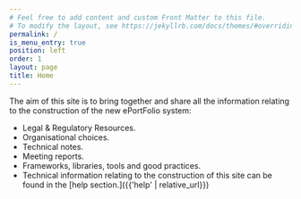 ```yaml
---
# Feel free to add content and custom Front Matter to this file.
# To modify the layout, see https://jekyllrb.com/docs/themes/#overriding-theme-defaults
permalink: /
is_menu_entry: true
position: left
order: 1
layout: page
title: Home
---
```

The aim of this site is to bring together and share all the information relating to the construction of the new ePortFolio system:
- Legal & Regulatory Resources.
- Organisational choices.
- Technical notes.
- Meeting reports.
- Frameworks, libraries, tools and good practices.
- Technical information relating to the construction of this site can be found in the [help section.]({{'help' | relative_url}})

<br/>
<br/>
<br/>
<br/>






<!-- ### Main Milestones (sample)

```mermaid
gantt
    
    dateFormat YYYY-MM-DD
    section Functional Specification
        First batch of features          :milestone, crit, fbf, 2023-11-08, 1d
        General Functional Specification (GFS)    :gfs, after fbf, 10d
        Detailled Functional Specification (DFS)    :dfs, after gfs, 10d
    section Technical Specification
        External systems identification :esi, after dfs, 30d
        Protocols & norms study :pns, after dfs, 30d
        Technical Specifications (TS)    :ts, after pns, 10d
        Technical Specifications Document (TSD)    :milestone, crit, tsd, after ts, 1d
    section Development Framework
        Tools and conventions :tools, 2023-10-01, 30d
        Test Infrastructure :testinfra, 2023-11-01, 30d
    section Frontend
        Front task1 :ft1, 2024-01-01, 60d
        Front task2 :ft2, after ft1, 40d
    section Backend
        Back task1 :bt1, 2024-01-01, 25d
        Back task2 :bt2, after bt1, 40d
    section Realease
     First Release          :milestone, crit, frl, 2024-10-01, 1d
   
       
``` -->

